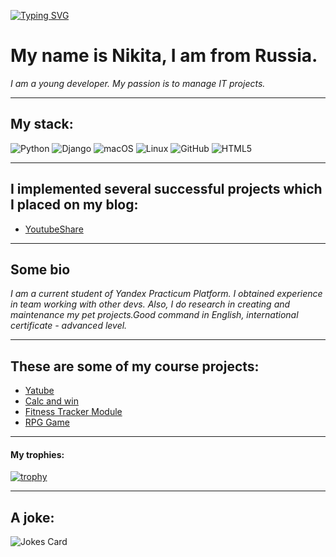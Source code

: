 [![Typing SVG](https://readme-typing-svg.demolab.com/?lines=Hi+there+👋;I+am+Junior+Python+Developer)](https://git.io/typing-svg)


# My name is Nikita, I am from Russia.
*I am a young developer. My passion is to manage IT projects.*

----

## My stack:

![Python](https://img.shields.io/badge/python-3670A0?style=for-the-badge&logo=python&logoColor=ffdd54)
![Django](https://img.shields.io/badge/django-%23092E20.svg?style=for-the-badge&logo=django&logoColor=white)
![macOS](https://img.shields.io/badge/mac%20os-000000?style=for-the-badge&logo=macos&logoColor=F0F0F0)
![Linux](https://img.shields.io/badge/Linux-FCC624?style=for-the-badge&logo=linux&logoColor=black)
![GitHub](https://img.shields.io/badge/github-%23121011.svg?style=for-the-badge&logo=github&logoColor=white)
![HTML5](https://img.shields.io/badge/html5-%23E34F26.svg?style=for-the-badge&logo=html5&logoColor=white)

----

## I implemented several successful projects which I placed on my blog:

- [YoutubeShare](https://github.com/mazazyrik/youtubeshare)


----

## Some bio

*I am a current student of Yandex Practicum Platform. I obtained experience in team working with other devs. Also, 
I do research in creating and maintenance my pet projects.Good command in English, international certificate - advanced level.*

----
## These are some of my course projects:
- [Yatube](https://github.com/mazazyrik/hw05_final)
- [Calc and win](https://github.com/mazazyrik/calc_and_win)
- [Fitness Tracker Module](https://github.com/mazazyrik/hw_python_oop)
- [RPG Game](https://github.com/mazazyrik/character_creation_module)


----

#### My trophies:

[![trophy](https://github-profile-trophy.vercel.app/?username=ryo-ma)](https://github.com/ryo-ma/github-profile-trophy)

----

## A joke:
![Jokes Card](https://readme-jokes.vercel.app/api)
